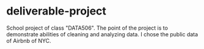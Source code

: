 # deliverable-project
School project of class "DATA506". The point of the project is to demonstrate abilities of cleaning and analyzing data. I chose the public data of Airbnb of NYC.

